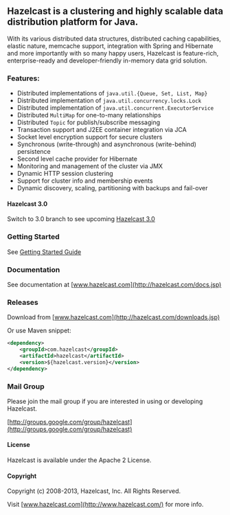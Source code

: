 ## Hazelcast is a clustering and highly scalable data distribution platform for Java.

With its various distributed data structures, distributed caching capabilities, elastic nature, memcache support,
integration with Spring and Hibernate and more importantly with so many happy users, Hazelcast is feature-rich,
enterprise-ready and developer-friendly in-memory data grid solution.

### Features:

* Distributed implementations of `java.util.{Queue, Set, List, Map}`
* Distributed implementation of `java.util.concurrency.locks.Lock`
* Distributed implementation of `java.util.concurrent.ExecutorService`
* Distributed `MultiMap` for one-to-many relationships
* Distributed `Topic` for publish/subscribe messaging
* Transaction support and J2EE container integration via JCA
* Socket level encryption support for secure clusters
* Synchronous (write-through) and asynchronous (write-behind) persistence
* Second level cache provider for Hibernate
* Monitoring and management of the cluster via JMX
* Dynamic HTTP session clustering
* Support for cluster info and membership events
* Dynamic discovery, scaling, partitioning with backups and fail-over

#### Hazelcast 3.0
Switch to 3.0 branch to see upcoming [Hazelcast 3.0](https://github.com/hazelcast/hazelcast/tree/3.0)

### Getting Started

See [Getting Started Guide](http://hazelcast.com/docs/latest/manual/single_html/#GettingStarted)

### Documentation

See documentation at [www.hazelcast.com](http://hazelcast.com/docs.jsp)

### Releases

Download from [www.hazelcast.com](http://hazelcast.com/downloads.jsp)

Or use Maven snippet:
````xml
<dependency>
    <groupId>com.hazelcast</groupId>
    <artifactId>hazelcast</artifactId>
    <version>${hazelcast.version}</version>
</dependency>
````

### Mail Group

Please join the mail group if you are interested in using or developing Hazelcast.

[http://groups.google.com/group/hazelcast](http://groups.google.com/group/hazelcast)

#### License

Hazelcast is available under the Apache 2 License.

#### Copyright

Copyright (c) 2008-2013, Hazelcast, Inc. All Rights Reserved.

Visit [www.hazelcast.com](http://www.hazelcast.com/) for more info.
